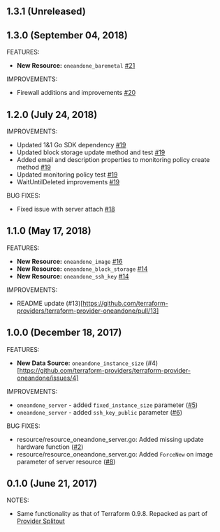## 1.3.1 (Unreleased)
## 1.3.0 (September 04, 2018)

FEATURES:

* **New Resource:** `oneandone_baremetal` [#21](https://github.com/terraform-providers/terraform-provider-oneandone/pull/21/)

IMPROVEMENTS:

* Firewall additions and improvements  [#20](https://github.com/terraform-providers/terraform-provider-oneandone/pull/20)

## 1.2.0 (July 24, 2018)

IMPROVEMENTS: 


* Updated 1&1 Go SDK dependency [#19](https://github.com/terraform-providers/terraform-provider-oneandone/pull/19)
* Updated block storage update method and test [#19](https://github.com/terraform-providers/terraform-provider-oneandone/pull/19)
* Added email and description properties to monitoring policy create method [#19](https://github.com/terraform-providers/terraform-provider-oneandone/pull/19)
* Updated monitoring policy test [#19](https://github.com/terraform-providers/terraform-provider-oneandone/pull/19)
* WaitUntilDeleted improvements [#19](https://github.com/terraform-providers/terraform-provider-oneandone/pull/19)

BUG FIXES:

* Fixed issue with server attach [#18](https://github.com/terraform-providers/terraform-provider-oneandone/issues/18) 

## 1.1.0 (May 17, 2018)

FEATURES:
* **New Resource:** `oneandone_image` [#16](https://github.com/terraform-providers/terraform-provider-oneandone/pull/16)
* **New Resource:** `oneandone_block_storage` [#14](https://github.com/terraform-providers/terraform-provider-oneandone/pull/14)
* **New Resource:** `oneandone_ssh_key` [#14](https://github.com/terraform-providers/terraform-provider-oneandone/pull/14)

IMPROVEMENTS: 
* README update (#13)[https://github.com/terraform-providers/terraform-provider-oneandone/pull/13]

## 1.0.0 (December 18, 2017)

FEATURES:

* **New Data Source:** `oneandone_instance_size` (#4)[https://github.com/terraform-providers/terraform-provider-oneandone/issues/4]

IMPROVEMENTS: 

* `oneandone_server` - added `fixed_instance_size` parameter ([#5](https://github.com/terraform-providers/terraform-provider-oneandone/issues/5))
* `oneandone_server` - added `ssh_key_public` parameter ([#6](https://github.com/terraform-providers/terraform-provider-oneandone/issues/6))

BUG FIXES:

* resource/resource_oneandone_server.go: Added missing update hardware function ([#2](https://github.com/terraform-providers/terraform-provider-oneandone/issues/2))
* resource/resource_oneandone_server.go: Added `ForceNew` on image parameter of server resource ([#8](https://github.com/terraform-providers/terraform-provider-oneandone/issues/8))



## 0.1.0 (June 21, 2017)

NOTES:

* Same functionality as that of Terraform 0.9.8. Repacked as part of [Provider Splitout](https://www.hashicorp.com/blog/upcoming-provider-changes-in-terraform-0-10/)
